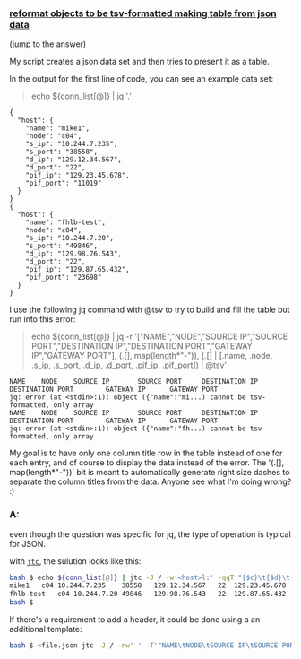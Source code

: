 ### [reformat objects to be tsv-formatted making table from json data](https://stackoverflow.com/questions/59973594/jq-object-cannot-be-tsv-formatted-only-array-error-when-making-table-from-jso)
(jump to the answer)

My script creates a json data set and then tries to present it as a table. 

In the output for the first line of code, you can see an example data set:

> echo ${conn_list[@]} | jq '.'

```
{
  "host": {
    "name": "mike1",
    "node": "c04",
    "s_ip": "10.244.7.235",
    "s_port": "38558",
    "d_ip": "129.12.34.567",
    "d_port": "22",
    "pif_ip": "129.23.45.678",
    "pif_port": "11019"
  }
}
{
  "host": {
    "name": "fhlb-test",
    "node": "c04",
    "s_ip": "10.244.7.20",
    "s_port": "49846",
    "d_ip": "129.98.76.543",
    "d_port": "22",
    "pif_ip": "129.87.65.432",
    "pif_port": "23698"
  }
}
```

I use the following jq command with @tsv to try to build and fill the table but run into this error:

> echo ${conn_list[@]} | jq -r '["NAME","NODE","SOURCE IP","SOURCE PORT","DESTINATION IP","DESTINATION PORT","GATEWAY IP","GATEWAY PORT"], (.[], map(length*"-")), (.[] | [.name, .node, .s_ip, .s_port, .d_ip, .d_port, .pif_ip, .pif_port]) | @tsv'

```
NAME    NODE    SOURCE IP       SOURCE PORT     DESTINATION IP  DESTINATION PORT        GATEWAY IP      GATEWAY PORT
jq: error (at <stdin>:1): object ({"name":"mi...) cannot be tsv-formatted, only array
NAME    NODE    SOURCE IP       SOURCE PORT     DESTINATION IP  DESTINATION PORT        GATEWAY IP      GATEWAY PORT
jq: error (at <stdin>:1): object ({"name":"fh...) cannot be tsv-formatted, only array
```

My goal is to have only one column title row in the table instead of one for each entry, and of course to display the data instead of the error. The '(.[], map(length*"-"))' bit is meant to automatically generate right size dashes to separate the column titles from the data. Anyone see what I'm doing wrong? :) 

### A:
even though the question was specific for jq, the type of operation is typical for JSON.

with [`jtc`](https://github.com/ldn-softdev/jtc), the sulution looks like this:
```bash
bash $ echo ${conn_list[@]} | jtc -J / -w'<host>l:' -qqT'"{$c}\t{$d}\t{$g}\t{$h}\t{$a}\t{$b}\t{$e}\t{$f}"'
mike1	c04	10.244.7.235	38558	129.12.34.567	22	129.23.45.678	11019
fhlb-test	c04	10.244.7.20	49846	129.98.76.543	22	129.87.65.432	23698
bash $ 
```

If there's a requirement to add a header, it could be done using a an additional template:
```bash
bash $ <file.json jtc -J / -nw' ' -T'"NAME\tNODE\tSOURCE IP\tSOURCE PORT\tDESTINATION IP\tDESTINATION PORT\t GATEWAY IP\tGATEWAY PORT"' -w'<host>l:' -qqT'"{$c}\t{$d}\t{$g}\t{$h}\t{$a}\t{$b}\t{$e}\t{$f}"'
```
